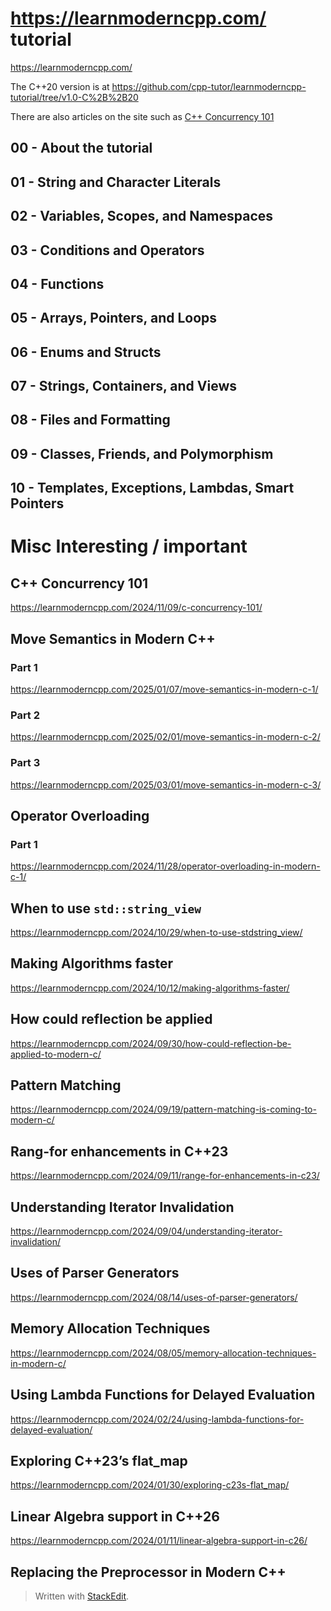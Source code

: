 
#  https://learnmoderncpp.com/ tutorial
https://learnmoderncpp.com/

The C++20 version is at https://github.com/cpp-tutor/learnmoderncpp-tutorial/tree/v1.0-C%2B%2B20

There are also articles on the site such as 
[C++ Concurrency 101](https://learnmoderncpp.com/2024/11/09/c-concurrency-101/#more-2785)


## 00 - About the tutorial

## 01 - String and Character Literals

## 02 - Variables, Scopes, and Namespaces

## 03 - Conditions and Operators

## 04 - Functions

## 05 - Arrays, Pointers, and Loops

## 06 - Enums and Structs

## 07 - Strings, Containers, and Views

## 08 - Files and Formatting

## 09 - Classes, Friends, and Polymorphism

## 10 - Templates, Exceptions, Lambdas, Smart Pointers

# Misc Interesting / important

## C++ Concurrency 101
https://learnmoderncpp.com/2024/11/09/c-concurrency-101/

## Move Semantics in Modern C++

### Part 1

https://learnmoderncpp.com/2025/01/07/move-semantics-in-modern-c-1/

### Part 2

https://learnmoderncpp.com/2025/02/01/move-semantics-in-modern-c-2/

### Part 3

https://learnmoderncpp.com/2025/03/01/move-semantics-in-modern-c-3/

## Operator Overloading

### Part 1

https://learnmoderncpp.com/2024/11/28/operator-overloading-in-modern-c-1/

## When to use `std::string_view`

https://learnmoderncpp.com/2024/10/29/when-to-use-stdstring_view/

## Making Algorithms faster

https://learnmoderncpp.com/2024/10/12/making-algorithms-faster/

## How could reflection be applied

https://learnmoderncpp.com/2024/09/30/how-could-reflection-be-applied-to-modern-c/

## Pattern Matching

https://learnmoderncpp.com/2024/09/19/pattern-matching-is-coming-to-modern-c/

## Rang-for enhancements in C++23

https://learnmoderncpp.com/2024/09/11/range-for-enhancements-in-c23/

## Understanding Iterator Invalidation

https://learnmoderncpp.com/2024/09/04/understanding-iterator-invalidation/

## Uses of Parser Generators

https://learnmoderncpp.com/2024/08/14/uses-of-parser-generators/

##  Memory Allocation Techniques

https://learnmoderncpp.com/2024/08/05/memory-allocation-techniques-in-modern-c/

## Using Lambda Functions for Delayed Evaluation

https://learnmoderncpp.com/2024/02/24/using-lambda-functions-for-delayed-evaluation/

## Exploring C++23’s flat_map

https://learnmoderncpp.com/2024/01/30/exploring-c23s-flat_map/

## Linear Algebra support in C++26

https://learnmoderncpp.com/2024/01/11/linear-algebra-support-in-c26/

## Replacing the Preprocessor in Modern C++



> Written with [StackEdit](https://stackedit.io/).
<!--stackedit_data:
eyJoaXN0b3J5IjpbLTE1OTMwNjY4NDEsLTExMjAxMDUyODddfQ
==
-->